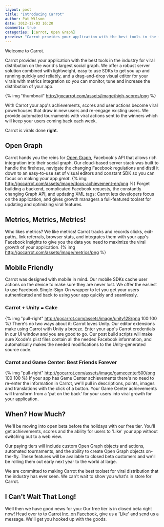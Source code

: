 ```yaml
---
layout: post
title: "Introducing Carrot"
author: Pat Wilson
date: 2012-12-03 16:20
comments: true
categories: [Carrot, Open Graph]
preview: "Carrot provides your application with the best tools in the industry for viral distribution on the world's largest social graph. We offer a robust server solution combined with lightweight, easy to use SDKs to get you up and running quickly and reliably, and a drag-and-drop visual editor for your virals with metrics integration so you can monitor, tune and increase the distribution of your app."
---
```

Welcome to Carrot.

Carrot provides your application with the best tools in the industry for viral distribution on the world's largest social graph. We offer a robust server solution combined with lightweight, easy to use SDKs to get you up and running quickly and reliably, and a drag-and-drop visual editor for your virals with metrics integration so you can monitor, tune and increase the distribution of your app.

{% img "thumbnail" http://gocarrot.com/assets/image/high-scores/png %}

With Carrot your app's achievements, scores and user actions become viral powerhouses that draw in new users and re-engage existing users. We provide automated tournaments with viral actions sent to the winners which will keep your users coming back each week.

Carrot is virals done __right__.
<!-- More -->
## Open Graph
Carrot hands you the reins for [Open Graph](https://developers.facebook.com/docs/concepts/opengraph/), Facebook's API that allows rich integration into their social graph. Our cloud-based server stack was built to handle the firehose, navigate the changing Facebook regulations and distil it down to an easy-to-use set of visual editors and constant SDK so you can focus on making your app *great*.
{% img http://gocarrot.com/assets/image/docs-achievement-en/png %}
Forget building a backend, complicated Facebook requests, the constantly changing Graph API, and updating XML tags; Carrot lets developers focus on the application, and gives growth managers a full-featured toolset for updating and optimizing viral features.

## Metrics, Metrics, Metrics!
Who likes metrics? We like metrics! Carrot tracks and records clicks, exit-paths, link referrals, browser stats, and integrates them with your app's Facebook Insights to give you the data you need to maximize the viral growth of your application.
{% img http://gocarrot.com/assets/image/metrics/png %}

## Mobile Friendly
Carrot was designed with mobile in mind. Our mobile SDKs cache user actions on the device to make sure they are never lost. We offer the easiest to use Facebook Single-Sign-On wrapper to let you get your users authenticated and back to using your app quickly and seamlessly.

### Carrot + Unity = Cake
{% img "pull-right" http://gocarrot.com/assets/image/unity128/png 100 100 %}
There's no two ways about it: Carrot loves Unity. Our editor extensions make using Carrot with Unity a breeze. Enter your app's Carrot credentials in our UI window and you are good to go. Our post build scripts will make sure Xcode's plist files contain all the needed Facebook information, and automatically makes the needed modifications to the Unity-generated source code.

### Carrot and Game Center: Best Friends Forever
{% img "pull-right" http://gocarrot.com/assets/image/gamecenter500/png 100 100 %}
If your app has Game Center achievements there's no need to re-enter the information in Carrot, we'll pull in descriptions, points, images and translations with the click of a button. Your Game Center achievements will transform from a 'pat on the back' for your users into viral growth for your application.

## When? How Much?
We'll be moving into open beta before the holidays with our free tier. You'll get achievements, scores and the ability for users to 'Like' your app without switching out to a web view.

Our paying tiers will include custom Open Graph objects and actions, automated tournaments, and the ability to create Open Graph objects on-the-fly. These features will be available to closed beta customers and we'll be rolling them out early next year to the world at large.

We are committed to making Carrot the best toolset for viral distribution that the industry has ever seen. We can't wait to show you what's in store for Carrot.

## I Can't Wait That Long!
Well then we have good news for you: Our free tier is in closed beta right now! Head over to to [Carrot Inc. on Facebook](https://www.facebook.com/GoCarrot), give us a 'Like' and send us a message. We'll get you hooked up with the goods.
